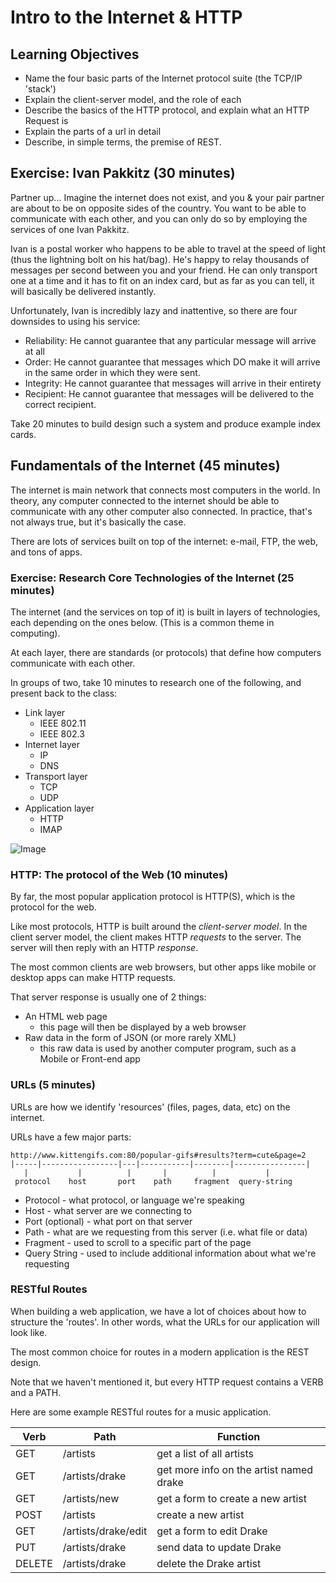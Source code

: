 # Intro to the Internet & HTTP

## Learning Objectives

* Name the four basic parts of the Internet protocol suite (the TCP/IP 'stack')
* Explain the client-server model, and the role of each
* Describe the basics of the HTTP protocol, and explain what an HTTP Request is
* Explain the parts of a url in detail
* Describe, in simple terms, the premise of REST.

## Exercise: Ivan Pakkitz (30 minutes)

Partner up... Imagine the internet does not exist, and you & your pair partner
are about to be on opposite sides of the country. You want to be able to
communicate with each other, and you can only do so by employing the services
of one Ivan Pakkitz.

Ivan is a postal worker who happens to be able to travel at the speed of light
(thus the lightning bolt on his hat/bag). He's happy to relay thousands of
messages per second between you and your friend. He can only transport one at a
time and it has to fit on an index card, but as far as you can tell, it will
basically be delivered instantly.

Unfortunately, Ivan is incredibly lazy and inattentive, so there are four
downsides to using his service:

* Reliability: He cannot guarantee that any particular message will arrive at all
* Order: He cannot guarantee that messages which DO make it will arrive in the same order in which they were sent.
* Integrity: He cannot guarantee that messages will arrive in their entirety
* Recipient: He cannot guarantee that messages will be delivered to the correct recipient.

Take 20 minutes to build design such a system and produce example index cards.

## Fundamentals of the Internet (45 minutes)

The internet is main network that connects most computers in the world. In
theory, any computer connected to the internet should be able to communicate
with any other computer also connected. In practice, that's not always true, but
it's basically the case.

There are lots of services built on top of the internet: e-mail, FTP, the web,
and tons of apps.

### Exercise: Research Core Technologies of the Internet (25 minutes)

The internet (and the services on top of it) is built in layers of technologies,
each depending on the ones below. (This is a common theme in computing).

At each layer, there are standards (or protocols) that define how computers
communicate with each other.

In groups of two, take 10 minutes to research one of the following, and present
back to the class:

* Link layer
  * IEEE 802.11
  * IEEE 802.3
* Internet layer
  * IP
  * DNS
* Transport layer
  * TCP
  * UDP
* Application layer
  * HTTP
  * IMAP

![Image](http://upload.wikimedia.org/wikipedia/commons/c/c4/IP_stack_connections.svg)

### HTTP: The protocol of the Web (10 minutes)

By far, the most popular application protocol is HTTP(S), which is the protocol
for the web.

Like most protocols, HTTP is built around the *client-server model*. In the
client server model, the client makes HTTP *requests* to the server. The server
will then reply with an HTTP *response*.

The most common clients are web browsers, but other apps like mobile or desktop
apps can make HTTP requests.

That server response is usually one of 2 things:
* An HTML web page
  * this page will then be displayed by a web browser
* Raw data in the form of JSON (or more rarely XML)
  * this raw data is used by another computer program, such as a Mobile or Front-end app

### URLs (5 minutes)

URLs are how we identify 'resources' (files, pages, data, etc) on the internet.

URLs have a few major parts:

```
http://www.kittengifs.com:80/popular-gifs#results?term=cute&page=2
|-----|-----------------|---|-----------|--------|----------------|
   |           |          |       |          |           |
 protocol    host       port    path     fragment  query-string
```

* Protocol - what protocol, or language we're speaking
* Host - what server are we connecting to
* Port (optional) - what port on that server
* Path - what are we requesting from this server (i.e. what file or data)
* Fragment - used to scroll to a specific part of the page
* Query String - used to include additional information about what we're requesting

### RESTful Routes

When building a web application, we have a lot of choices about how to structure
the 'routes'. In other words, what the URLs for our application will look like.

The most common choice for routes in a modern application is the REST design.

Note that we haven't mentioned it, but every HTTP request contains a VERB and a
PATH.

Here are some example RESTful routes for a music application.

| Verb    | Path                    | Function |
|---------|-------------------------|----------------------------|
| GET     | /artists                | get a list of all artists  |
| GET     | /artists/drake          | get more info on the artist named drake |
| GET     | /artists/new            | get a form to create a new artist |
| POST    | /artists                | create a new artist |
| GET     | /artists/drake/edit     | get a form to edit Drake |
| PUT     | /artists/drake          | send data to update Drake |
| DELETE  | /artists/drake          | delete the Drake artist  |
